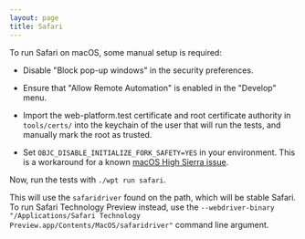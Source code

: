```yaml
---
layout: page
title: Safari
---
```

To run Safari on macOS, some manual setup is required:

  * Disable "Block pop-up windows" in the security preferences.

  * Ensure that "Allow Remote Automation" is enabled in the "Develop" menu.

  * Import the web-platform.test certificate and root certificate authority in
    `tools/certs/` into the keychain of the user that will run the tests, and
    manually mark the root as trusted.

  * Set `OBJC_DISABLE_INITIALIZE_FORK_SAFETY=YES` in your environment. This is a
    workaround for a known
    [macOS High Sierra issue](https://github.com/w3c/web-platform-tests/issues/9007).

Now, run the tests with `./wpt run safari`.

This will use the `safaridriver` found on the path, which will be stable Safari.
To run Safari Technology Preview instead, use the
`--webdriver-binary "/Applications/Safari Technology Preview.app/Contents/MacOS/safaridriver"`
command line argument.
